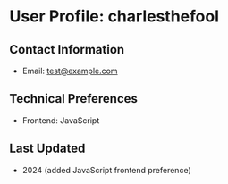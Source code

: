 # User Profile: charlesthefool

## Contact Information
- Email: test@example.com

## Technical Preferences
- Frontend: JavaScript

## Last Updated
- 2024 (added JavaScript frontend preference)
